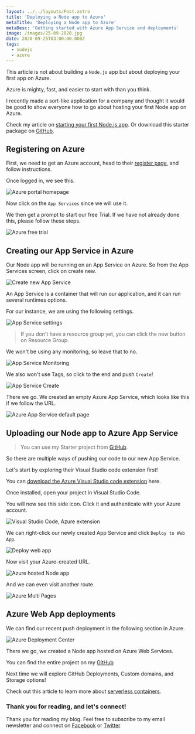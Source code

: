 ```yaml
---
layout: ../../layouts/Post.astro
title: 'Deploying a Node app to Azure'
metaTitle: 'Deploying a Node app to Azure'
metaDesc: 'Getting started with Azure App Service and deployments'
image: /images/25-09-2020.jpg
date: 2020-09-25T03:00:00.000Z
tags:
  - nodejs
  - azure
---
```


This article is not about building a `Node.js` app but about deploying your first app on Azure.

Azure is mighty, fast, and easier to start with than you think.

I recently made a sort-like application for a company and thought it would be good to show everyone how to go about hosting your first Node app on Azure.

Check my article on [starting your first Node.js app](https://daily-dev-tips.com/posts/basic-nodejs-express-application/).
Or download this starter package on [GitHub](https://github.com/rebelchris/Node-url-shortener).

## Registering on Azure

First, we need to get an Azure account, head to their [register page](https://azure.microsoft.com/en-us/free/), and follow instructions.

Once logged in, we see this.

![Azure portal homepage](https://cdn.hashnode.com/res/hashnode/image/upload/v1600705271505/eJvibcUOQ.png)

Now click on the `App Services` since we will use it.

We then get a prompt to start our free Trial. If we have not already done this, please follow these steps.

![Azure free trial](https://cdn.hashnode.com/res/hashnode/image/upload/v1600705396350/o3CnfzOYs.png)

## Creating our App Service in Azure

Our Node app will be running on an App Service on Azure. So from the App Services screen, click on create new.

![Create new App Service](https://cdn.hashnode.com/res/hashnode/image/upload/v1600705461881/eE-akzlIY.png)

An App Service is a container that will run our application, and it can run several runtimes options.

For our instance, we are using the following settings.

![App Service settings](https://cdn.hashnode.com/res/hashnode/image/upload/v1600705522748/NREOGDdh8.png)

> If you don't have a resource group yet, you can click the new button on Resource Group.

We won't be using any monitoring, so leave that to no.

![App Service Monitoring](https://cdn.hashnode.com/res/hashnode/image/upload/v1600705588032/zvEBwlgMX.png)

We also won't use Tags, so click to the end and push `Create`!

![App Service Create](https://cdn.hashnode.com/res/hashnode/image/upload/v1600705644345/XshQ4UFmZ.png)

There we go. We created an empty Azure App Service, which looks like this if we follow the URL.

![Azure App Service default page](https://cdn.hashnode.com/res/hashnode/image/upload/v1600705688713/Qhhrn__k4.png)

## Uploading our Node app to Azure App Service

> You can use my Starter project from [GitHub](https://github.com/rebelchris/Node-url-shortener).

So there are multiple ways of pushing our code to our new App Service.

Let's start by exploring their Visual Studio code extension first!

You can [download the Azure Visual Studio code extension](https://marketplace.visualstudio.com/items?itemName=ms-azuretools.vscode-azureappservice) here.

Once installed, open your project in Visual Studio Code.

You will now see this side icon. Click it and authenticate with your Azure account.

![Visual Studio Code, Azure extension](https://cdn.hashnode.com/res/hashnode/image/upload/v1600705808624/40Vhzi0kJ.png)

We can right-click our newly created App Service and click `Deploy to Web App`.

![Deploy web app](https://cdn.hashnode.com/res/hashnode/image/upload/v1600705856714/nTixdG0S9.png)

Now visit your Azure-created URL.

![Azure hosted Node app](https://cdn.hashnode.com/res/hashnode/image/upload/v1600705918623/GeJgkPRQ3.png)

And we can even visit another route.

![Azure Multi Pages](https://cdn.hashnode.com/res/hashnode/image/upload/v1600705964988/R_4wOX_dJ.png)

## Azure Web App deployments

We can find our recent push deployment in the following section in Azure.

![Azure Deployment Center](https://cdn.hashnode.com/res/hashnode/image/upload/v1600706012450/OMK-7aBvo.png)

There we go, we created a Node app hosted on Azure Web Services.

You can find the entire project on my [GitHub](https://github.com/rebelchris/Node-url-shortener)

Next time we will explore GitHub Deployments, Custom domains, and Storage options!

Check out this article to learn more about [serverless containers](https://geshan.com.np/blog/2019/11/why-use-google-cloud-run-5-compelling-reasons/).

### Thank you for reading, and let's connect!

Thank you for reading my blog. Feel free to subscribe to my email newsletter and connect on [Facebook](https://www.facebook.com/DailyDevTipsBlog) or [Twitter](https://twitter.com/DailyDevTips1)
